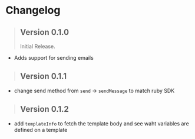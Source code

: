 # Changelog

> ## Version 0.1.0
> Initial Release.

* Adds support for sending emails

> ## Version 0.1.1

* change send method from `send` -> `sendMessage` to match ruby SDK

> ## Version 0.1.2

* add `templateInfo` to fetch the template body and see waht variables are defined on a template